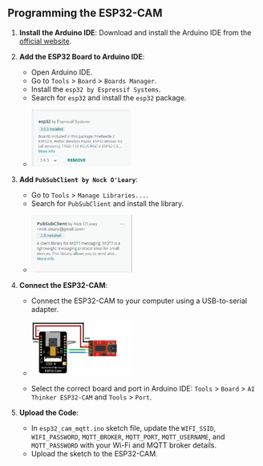 ## Programming the ESP32-CAM

1. **Install the Arduino IDE**: Download and install the Arduino IDE from the [official website](https://www.arduino.cc/en/software).

2. **Add the ESP32 Board to Arduino IDE**:
    - Open Arduino IDE.
    - Go to `Tools` > `Board` > `Boards Manager`.
    - Install the `esp32 by Espressif Systems`.
    - Search for `esp32` and install the `esp32` package.
    - <p align="left"> <img src="demo_images/esp32_espressif.png" width="200"> </p>

3. **Add `PubSubClient by Nock O'Leary`**:
    - Go to `Tools` > `Manage Libraries...`.
    - Search for `PubSubClient` and install the library.
    - <p align="left"> <img src="demo_images/pubsubclient.png" width="200"> </p>

4. **Connect the ESP32-CAM**:
    - Connect the ESP32-CAM to your computer using a USB-to-serial adapter.
    - <p align="left"> <img src="demo_images/esp32_cam_to_ftdi_programmer_wiring.png" width="200"> </p>
    - Select the correct board and port in Arduino IDE: `Tools` > `Board` > `AI Thinker ESP32-CAM` and `Tools` > `Port`.

5. **Upload the Code**:
    - In `esp32_cam_mqtt.ino` sketch file, update the `WIFI_SSID`, `WIFI_PASSWORD`, `MQTT_BROKER`, `MQTT_PORT`, `MQTT_USERNAME`, and `MQTT_PASSWORD` with your Wi-Fi and MQTT broker details. 
    - Upload the sketch to the ESP32-CAM.

   